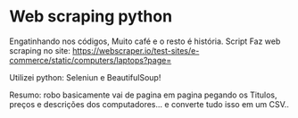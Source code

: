 # Web scraping python 
 Engatinhando nos códigos, Muito café e o resto é história. 
Script Faz web scraping no site:
 https://webscraper.io/test-sites/e-commerce/static/computers/laptops?page=

Utilizei python:  Seleniun e BeautifulSoup!

Resumo: robo basicamente vai de pagina em pagina pegando os Titulos, preços e descrições dos computadores...
e converte tudo isso em um CSV.. 




